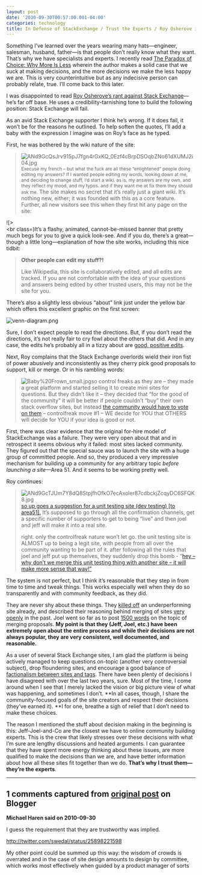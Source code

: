 ```yaml
---
layout: post
date: '2010-09-30T00:57:00.001-04:00'
categories: technology
title: In Defense of StackExchange / Trust the Experts / Roy Osherove is Wrong
---
```



Something I’ve learned over the years wearing many hats—engineer, salesman, husband, father—is that people don’t really know what they want. That’s why we have specialists and experts. I recently read [The Paradox of Choice: Why More Is Less](http://en.wikipedia.org/wiki/The_Paradox_of_Choice:_Why_More_Is_Less) wherein the author makes a solid case that we suck at making decisions, and the more decisions we make the less happy we are. This is very counterintuitive but as any indecisive person can probably relate, true. I’ll come back to this later.

I was disappointed to read [Roy Osherove’s rant against Stack Exchange](http://weblogs.asp.net/rosherove/archive/2010/09/24/why-stackexchange-will-eventually-fail-control-freak-ism.aspx)—he’s far off base. He uses a credibility-tarnishing tone to build the following position: Stack Exchange will fail.

As an avid Stack Exchange supporter I think he’s wrong. If it does fail, it won’t be for the reasons he outlined. To help soften the quotes, I’ll add a baby with the expression I imagine was on Roy’s face as he typed.

First, he was bothered by the wiki nature of the site:
<blockquote> 

![ANd9GcQsJrv915pJ7fgn4rGxKQ_0Ezf4cBrpDSOqbZNo61dXUMJ2i04.jpg](ANd9GcQsJrv915pJ7fgn4rGxKQ_0Ezf4cBrpDSOqbZNo61dXUMJ2i04.jpg)<span class="Apple-style-span" style="text-align: left; line-height: 15px; font-size: 12px;">Execuse my french – but what the fuck are all these “enlightened” people doing editing my answers? If I wanted people editing my words, looking down at me, and deciding to change stuff, I’d start a wiki. as is, my answers are my own, and they reflect my mood, and my typos. and if they want me ot fix them they should ask me.</span>          The site makes no secret that it’s really just a giant wiki. It’s nothing new, either; it was founded with this as a core feature. Further, all new visitors see this when they first hit any page on the site:</blockquote>

![>    <br class=](>    <br class=)It’s a flashy, animated, cannot-be-missed banner that pretty much begs for you to give a quick look-see. And if you do, there’s a great—though a little long—explanation of how the site works, including this nice tidbit:
<blockquote> 

**Other people can edit my stuff?!**  

Like Wikipedia, this site is collaboratively edited, and all edits are tracked. If you are not comfortable with the idea of your questions and answers being edited by other trusted users, this may not be the site for you.
</blockquote>

There’s also a slightly less obvious “about” link just under the yellow bar which offers this excellent graphic on the first screen:

![venn-diagram.png](venn-diagram.png)

Sure, I don’t expect people to read the directions. But, if you don’t read the directions, it’s not really fair to cry fowl about the others that did. And in any case, the edits he’s probably all in a tizzy about are [good, positive edits](http://meta.stackoverflow.com/posts/65452/revisions).

Next, Roy complains that the Stack Exchange overlords wield their iron fist of power abusively and inconsistently as they cherry pick good proposals to support, kill or merge. Or in his rambling words:
<blockquote> 

![Baby%20Frown_small.jpg](Baby%20Frown_small.jpg)so control freaks as they are – they made a great platform and started selling it to create mini sites for questions. But they didn’t like it – they decided that “for the good of the community” it will be better if people couldn’t “buy” their own stack overflow sites, but instead [the community would have to vote on them](http://area51.stackexchange.com/faq) – controlfreak move #1 – WE decide for YOU that OTHERS will decide for YOU if your idea is good or not.
</blockquote>

First, there was clear evidence that the original for-hire model of StackExchange was a failure. They were very open about that and in retrospect it seems obvious why it failed: most sites lacked community. They figured out that the special sauce was to launch the site with a huge group of committed people. And so, they produced a very impressive mechanism for building up a community for any arbitrary topic *before launching a site*—Area 51. And it seems to be working pretty well. 

Roy continues:
<blockquote> 

![ANd9GcTJUm7Y8dQ8StpjfhOfkO7ecAxoler87cdbckjZcqyDC6SFQK8.jpg](ANd9GcTJUm7Y8dQ8StpjfhOfkO7ecAxoler87cdbckjZcqyDC6SFQK8.jpg)[so up goes a suggestion for a unit testing site (dev testing) [to area51].](http://area51.stackexchange.com/proposals/8494/unit-testing) It’s supposed to go through all the confirmation channels, get a specific number of supporters to get to being “live” and then joel and jeff will make it into a real site.   

right. only the controlfreak nature won’t let go. the unit testing site is ALMOST up to being a legit site, with people from all over the community wanting to be part of it. after following all the rules that joel and jeff put up themselves, they suddenly drop this bomb - “[hey – why don’t we merge this unit testing thing with another site – it will make more sense that way!”](http://meta.stackoverflow.com/questions/65439/should-developer-testing-be-folded-into-a-more-general-programmers-site/65452#65452)
</blockquote>

The system is not perfect, but I think it’s reasonable that they step in from time to time and tweak things. This works especially well when they do so transparently and with community feedback, as they did.

They are never shy about these things. They [killed off](http://blog.stackoverflow.com/2010/09/pruning-season/) an underperforming site already, and described their reasoning behind merging of sites [very](http://blog.stackoverflow.com/2010/08/should-unix-linux-and-ubuntu-be-merged-vote/) [openly](http://blog.stackoverflow.com/2010/09/fork-it/) in the past. Joel went so far as to post [1500 words](http://blog.stackoverflow.com/2010/09/merging-season/) on the topic of merging proposals. **My point is that they (Jeff, Joel, etc.) have been extremely open about the entire process and while their decisions are not always popular, they are very consistent, well documented, and reasonable.**

As a user of several Stack Exchange sites, I am glad the platform is being actively managed to keep questions on-topic (another very controversial subject), drop floundering sites, and encourage a good balance of [factionalism between sites and tags](http://blog.stackoverflow.com/2010/09/factionalism-site-or-tag/). There have been plenty of decisions I have disagreed with over the last two years, sure. Most of the time, I come around when I see that I merely lacked the vision or big picture view of what was happening, and sometimes I don’t. **In all cases, though, I share the community-focused goals of the site creators and respect their decisions (they’ve earned it). **I for one, breathe a sigh of relief that I don’t need to make these choices.

The reason I mentioned the stuff about decision making in the beginning is this: Jeff-Joel-and-Co are the closest we have to online community building experts. This is the crew that likely stresses over these decisions with what I’m sure are lengthy discussions and heated arguments. I can guarantee that they have spent more energy thinking about these issues, are more qualified to make the decisions than we are, and have better information about how all these sites fit together than we do. **That’s why I trust them—they’re the experts**.

---

## 1 comments captured from [original post](https://blog.wassupy.com/2010/09/in-defense-of-stackexchange-or-trust.html) on Blogger

**Michael Haren said on 2010-09-30**

I guess the requirement that they are trustworthy was implied. 

http://twitter.com/swedal/status/25898221598

My other point could be summed up this way: the wisdom of crowds is overrated and in the case of site design amounts to design by committee, which works most effectively when guided by a product manager of sorts

